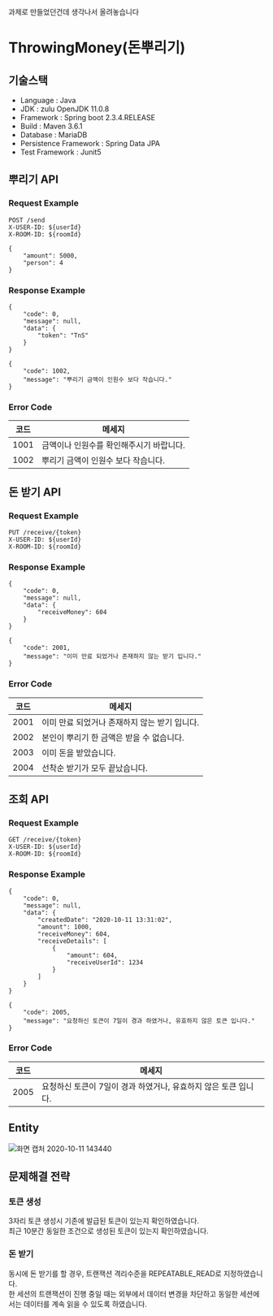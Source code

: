 과제로 만들었던건데 생각나서 올려놓습니다

# ThrowingMoney(돈뿌리기)

## 기술스택
 - Language : Java
 - JDK : zulu OpenJDK 11.0.8
 - Framework : Spring boot 2.3.4.RELEASE
 - Build : Maven 3.6.1
 - Database : MariaDB
 - Persistence Framework : Spring Data JPA
 - Test Framework : Junit5  
  
## 뿌리기 API
### Request Example
```
POST /send
X-USER-ID: ${userId}
X-ROOM-ID: ${roomId}

{
    "amount": 5000,
    "person": 4
}
```
  
### Response Example
```
{
    "code": 0,
    "message": null,
    "data": {
        "token": "TnS"
    }
}
```
```
{
    "code": 1002,
    "message": "뿌리기 금액이 인원수 보다 작습니다."
}
```
  
### Error Code
|코드|메세지|
|------|---|
|1001|금액이나 인원수를 확인해주시기 바랍니다.|
|1002|뿌리기 금액이 인원수 보다 작습니다.|
  
  
## 돈 받기 API
### Request Example
```
PUT /receive/{token}
X-USER-ID: ${userId}
X-ROOM-ID: ${roomId}
```
  
### Response Example
```
{
    "code": 0,
    "message": null,
    "data": {
        "receiveMoney": 604
    }
}
```
```
{
    "code": 2001,
    "message": "이미 만료 되었거나 존재하지 않는 받기 입니다."
}
```
  
### Error Code
|코드|메세지|
|------|---|
|2001|이미 만료 되었거나 존재하지 않는 받기 입니다.|
|2002|본인이 뿌리기 한 금액은 받을 수 없습니다.|
|2003|이미 돈을 받았습니다.|
|2004|선착순 받기가 모두 끝났습니다.|
  
  
## 조회 API
### Request Example
```
GET /receive/{token}
X-USER-ID: ${userId}
X-ROOM-ID: ${roomId}
```
  
### Response Example
```
{
    "code": 0,
    "message": null,
    "data": {
        "createdDate": "2020-10-11 13:31:02",
        "amount": 1000,
        "receiveMoney": 604,
        "receiveDetails": [
            {
                "amount": 604,
                "receiveUserId": 1234
            }
        ]
    }
}
```
```
{
    "code": 2005,
    "message": "요청하신 토큰이 7일이 경과 하였거나, 유효하지 않은 토큰 입니다."
}
```
  
### Error Code
|코드|메세지|
|------|---|
|2005|요청하신 토큰이 7일이 경과 하였거나, 유효하지 않은 토큰 입니다.|
  
  
## Entity
![화면 캡처 2020-10-11 143440](https://user-images.githubusercontent.com/47691300/95671235-49d89a80-0bcf-11eb-8263-be9e880794ac.jpg)
  
  
## 문제해결 전략

### 토큰 생성
  3자리 토큰 생성시 기존에 발급된 토큰이 있는지 확인하였습니다.  
  최근 10분간 동일한 조건으로 생성된 토큰이 있는지 확인하였습니다.  
  
### 돈 받기  
 동시에 돈 받기를 할 경우, 트랜잭션 격리수준을 REPEATABLE_READ로 지정하였습니다.  
 한 세션의 트랜잭션이 진행 중일 때는 외부에서 데이터 변경을 차단하고 동일한 세션에서는 데이터를 계속 읽을 수 있도록 하였습니다.
